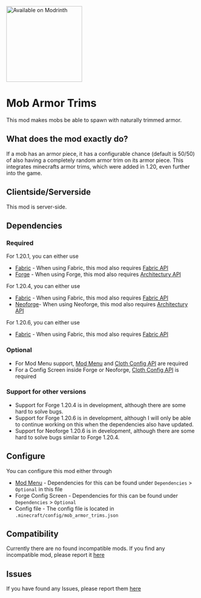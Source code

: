 [<img src="https://github.com/sn0wfrog/modding-badges/blob/main/Available%20on%20Modrinth.png" alt="Available on Modrinth" width="200"/>](https://modrinth.com/mod/mob-armor-trims)

# Mob Armor Trims
This mod makes mobs be able to spawn with naturally trimmed armor.

## What does the mod exactly do?
If a mob has an armor piece, it has a configurable chance (default is 50/50) of also having a completely random armor trim on its armor piece. This integrates minecrafts armor trims, which were added in 1.20, even further into the game.

## Clientside/Serverside
This mod is server-side.

##  Dependencies

### Required
For 1.20.1, you can either use
- [Fabric](https://fabricmc.net/) - When using Fabric, this mod also requires [Fabric API](https://modrinth.com/mod/fabric-api)
- [Forge](https://files.minecraftforge.net/net/minecraftforge/forge/) - When using Forge, this mod also requires [Architectury API](https://modrinth.com/mod/architectury-api)

For 1.20.4, you can either use
- [Fabric](https://fabricmc.net/) - When using Fabric, this mod also requires [Fabric API](https://modrinth.com/mod/fabric-api)
- [Neoforge](https://neoforged.net/)- When using Neoforge, this mod also requires [Architectury API](https://modrinth.com/mod/architectury-api)

For 1.20.6, you can either use 
- [Fabric](https://fabricmc.net/) - When using Fabric, this mod also requires [Fabric API](https://modrinth.com/mod/fabric-api)

### Optional
- For Mod Menu support,
  [Mod Menu](https://modrinth.com/mod/modmenu) and [Cloth Config API](https://modrinth.com/mod/cloth-config)
are required
- For a Config Screen inside Forge or Neoforge, [Cloth Config API](https://modrinth.com/mod/cloth-config) is required

### Support for other versions
- Support for Forge 1.20.4 is in development, although there are some hard to solve bugs.  
- Support for Forge 1.20.6 is in development,
although I will only be able to continue working on this when the dependencies also have updated.  
- Support for Neoforge 1.20.6 is in development, although there are some hard to solve bugs similar to Forge 1.20.4. 


## Configure

You can configure this mod either through

- [Mod Menu](https://modrinth.com/mod/modmenu) -  Dependencies for this can be found under ```Dependencies``` > ```Optional``` in this file
- Forge Config Screen - Dependencies for this can be found under ```Dependencies``` > ```Optional```
- Config file - The config file is located in ```.minecraft/config/mob_armor_trims.json```
 

## Compatibility
Currently there are no found incompatible mods. If you find any incompatible mod, please report it [here](https://github.com/Imajo24I/Mob-Armor-Trims/issues/new?assignees=&labels=incompatibility&projects=&template=incompatibility.yml)

## Issues
If you have found any Issues, please report them [here](https://github.com/Imajo24I/Mob-Armor-Trims/issues/new?assignees=&labels=bug&projects=&template=bug_report.yml)
